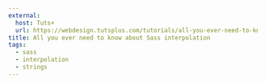 ```yaml
---
external:
  host: Tuts+
  url: https://webdesign.tutsplus.com/tutorials/all-you-ever-need-to-know-about-sass-interpolation--cms-21375
title: All you ever need to know about Sass interpolation
tags:
  - sass
  - interpolation
  - strings
---
```

